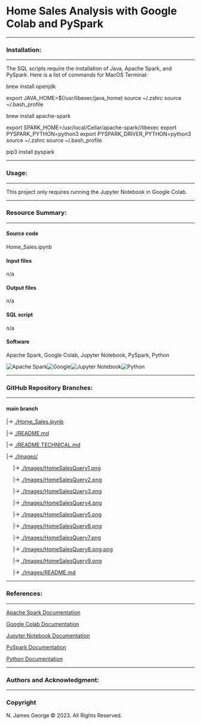 # **Home Sales Analysis with Google Colab and PySpark**

----

### **Installation:**

----

The SQL scripts require the installation of Java, Apache Spark, and PySpark. Here is a list of commands for MacOS Terminal:

brew install openjdk

export JAVA_HOME=$(/usr/libexec/java_home)
source ~/.zshrc
source ~/.bash_profile

brew install apache-spark

export SPARK_HOME=/usr/local/Cellar/apache-spark/<version>/libexec
export PYSPARK_PYTHON=python3
export PYSPARK_DRIVER_PYTHON=python3
source ~/.zshrc
source ~/.bash_profile

pip3 install pyspark

----

### **Usage:**

----

This project only requires running the Jupyter Notebook in Google Colab.

----

### **Resource Summary:**

----

#### Source code

Home_Sales.ipynb

#### Input files

n/a

#### Output files

n/a

#### SQL script

n/a

#### Software

Apache Spark, Google Colab, Jupyter Notebook, PySpark, Python 

![Apache Spark](https://img.shields.io/badge/Apache%20Spark-FDEE21?style=flat-square&logo=apachespark&logoColor=black)![Google](https://img.shields.io/badge/google-4285F4?style=for-the-badge&logo=google&logoColor=white)![Jupyter Notebook](https://img.shields.io/badge/jupyter-%23FA0F00.svg?style=for-the-badge&logo=jupyter&logoColor=white)![Python](https://img.shields.io/badge/python-3670A0?style=for-the-badge&logo=python&logoColor=ffdd54)

----

### **GitHub Repository Branches:**

----

#### main branch 

|&rarr; [./Home_Sales.ipynb](./Home_Sales.ipynb)

|&rarr; [./README.md](./README.md)

|&rarr; [./README.TECHNICAL.md](./README.TECHNICAL.md)

|&rarr; [./Images/](./Images/)

  &emsp; |&rarr; [./Images/HomeSalesQuery1.png](./Images/HomeSalesQuery1.png)
  
  &emsp; |&rarr; [./Images/HomeSalesQuery2.png](./Images/HomeSalesQuery2.png)
  
  &emsp; |&rarr; [./Images/HomeSalesQuery3.png](./Images/HomeSalesQuery3.png)
  
  &emsp; |&rarr; [./Images/HomeSalesQuery4.png](./Images/HomeSalesQuery4.png)
  
  &emsp; |&rarr; [./Images/HomeSalesQuery5.png](./Images/HomeSalesQuery5.png)
  
  &emsp; |&rarr; [./Images/HomeSalesQuery6.png](./Images/HomeSalesQuery6.png)
  
  &emsp; |&rarr; [./Images/HomeSalesQuery7.png](./Images/HomeSalesQuery7.png)
  
  &emsp; |&rarr; [./Images/HomeSalesQuery8.png.png](./Images/HomeSalesQuery8.png)

  &emsp; |&rarr; [./Images/HomeSalesQuery9.png](./Images/HomeSalesQuery9.png)

  &emsp; |&rarr; [./Images/README.md](./Images/README.md)

----

### **References:**

----

[Apache Spark Documentation](https://spark.apache.org/docs/latest/#)

[Google Colab Documentation](https://cloud.google.com/colab/docs)

[Jupyter Notebook Documentation](https://jupyter-notebook.readthedocs.io/en/stable/)

[PySpark Documentation](https://spark.apache.org/docs/latest/api/python/getting_started/index.html)

[Python Documentation](https://docs.python.org/3/)

----

### **Authors and Acknowledgment:**

----

### Copyright

N. James George © 2023. All Rights Reserved.
